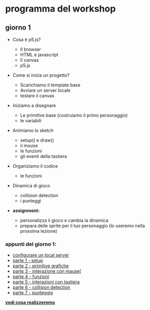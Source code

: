 # programma del workshop

## giorno 1
  - Cosa è p5.js?
    - Il browser
    - HTML e javascript
    - Il canvas
    - p5.js
  - Come si inizia un progetto?
    - Scarichiamo il template base
    - Avviare un server locale
    - testare il canvas
  - Iniziamo a disegnare
    - Le primitive base (costruiamo il primo personaggio)
    - le variabili
  - Animiamo lo sketch
    - setup() e draw()
    - il mouse
    - le funzioni
    - gli eventi della tastiera
  - Organiziamo il codice
    - le funzioni
  - Dinamica di gioco
    - collision detection
    - i punteggi

  - **assignment:**
    - personalizza il gioco e cambia la dinamica
    - prepara delle sprite per il tuo personaggio (lo useremo nella prossima lezione)

### appunti del giorno 1:
- [configurare un local server](https://lorenzoromagnoli.github.io/p5js_workshop/giorno1/setup_atom-live-server.html)
- [parte 1 - setup ](https://lorenzoromagnoli.github.io/p5js_workshop/giorno1/parte1-setup.html)
- [parte 2 - primitive grafiche](https://lorenzoromagnoli.github.io/p5js_workshop/giorno1/parte2-primitive-grafiche.html)
- [parte 3 - interazione con mause](https://lorenzoromagnoli.github.io/p5js_workshop/giorno1/parte3-interazioni_col_mouse.html)[
- [parte 4 - funzioni](https://lorenzoromagnoli.github.io/p5js_workshop/giorno1/parte4-funzioni.html)
- [parte 5 - interazioni con tastiera](https://lorenzoromagnoli.github.io/p5js_workshop/giorno1/parte5-interazioni-con-tastiera.html)
- [parte 6 - collision detection](https://lorenzoromagnoli.github.io/p5js_workshop/giorno1/parte6-collision-detection.html)
- [parte 7 - punteggio](https://lorenzoromagnoli.github.io/p5js_workshop/giorno1/parte7_punteggio.html)

[**vedi cosa realizzeremo**](https://lorenzoromagnoli.github.io/p5js_workshop/giorno1/7_punteggio)
